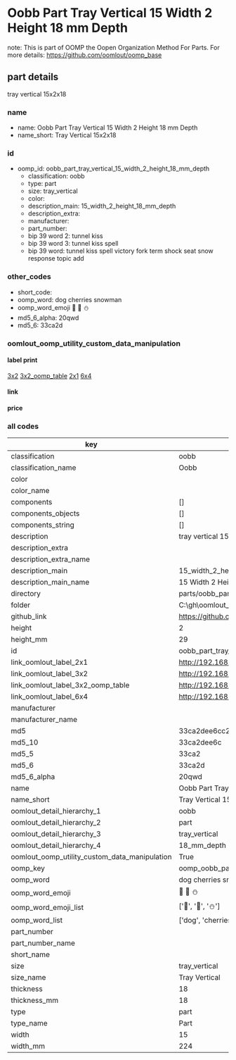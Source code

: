 # Oobb Part Tray Vertical 15 Width 2 Height 18 mm Depth  

note: This is part of OOMP the Oopen Organization Method For Parts. For more details: https://github.com/oomlout/oomp_base

##  part details
  



tray vertical 15x2x18



### name
* name: Oobb Part Tray Vertical 15 Width 2 Height 18 mm Depth
* name_short: Tray Vertical 15x2x18 
### id
* oomp_id: oobb_part_tray_vertical_15_width_2_height_18_mm_depth
  * classification: oobb
  * type: part
  * size: tray_vertical
  * color: 
  * description_main: 15_width_2_height_18_mm_depth
  * description_extra: 
  * manufacturer: 
  * part_number: 
  * bip 39 word 2: tunnel kiss
  * bip 39 word 3: tunnel kiss spell
  * bip 39 word: tunnel kiss spell victory fork term shock seat snow response topic add

### other_codes
* short_code: 
* oomp_word: dog cherries snowman
* oomp_word_emoji :dog: :cherries: :snowman:
* md5_6_alpha: 20qwd
* md5_6: 33ca2d






### oomlout_oomp_utility_custom_data_manipulation
#### label print
[3x2](http://192.168.1.245:1112/?label=oomp%2020qwd)
[3x2_oomp_table](http://192.168.1.108:1112/?label=oomp%2020qwd)
[2x1](http://192.168.1.242:1112/?label=oomp%2020qwd)
[6x4](http://192.168.1.55:1112/?label=oomp%2020qwd)    

#### link

                              

#### price







### all codes 
| key | value |  
| --- | --- |  
| classification | oobb |  
| classification_name | Oobb |  
| color |  |  
| color_name |  |  
| components | [] |  
| components_objects | [] |  
| components_string | [] |  
| description | tray vertical 15x2x18 |  
| description_extra |  |  
| description_extra_name |  |  
| description_main | 15_width_2_height_18_mm_depth |  
| description_main_name | 15 Width 2 Height 18 mm Depth |  
| directory | parts/oobb_part_tray_vertical_15_width_2_height_18_mm_depth |  
| folder | C:\gh\oomlout_oobb_version_4_generated_parts\parts\oobb_part_tray_vertical_15_width_2_height_18_mm_depth |  
| github_link | https://github.com/oomlout/oomlout_oomp_part_src/tree/main/parts/oobb_part_tray_vertical_15_width_2_height_18_mm_depth |  
| height | 2 |  
| height_mm | 29 |  
| id | oobb_part_tray_vertical_15_width_2_height_18_mm_depth |  
| link_oomlout_label_2x1 | http://192.168.1.242:1112/?label=oomp%2020qwd |  
| link_oomlout_label_3x2 | http://192.168.1.245:1112/?label=oomp%2020qwd |  
| link_oomlout_label_3x2_oomp_table | http://192.168.1.108:1112/?label=oomp%2020qwd |  
| link_oomlout_label_6x4 | http://192.168.1.55:1112/?label=oomp%2020qwd |  
| manufacturer |  |  
| manufacturer_name |  |  
| md5 | 33ca2dee6cc258cb7dadbf3ba25eb754 |  
| md5_10 | 33ca2dee6c |  
| md5_5 | 33ca2 |  
| md5_6 | 33ca2d |  
| md5_6_alpha | 20qwd |  
| name | Oobb Part Tray Vertical 15 Width 2 Height 18 mm Depth |  
| name_short | Tray Vertical 15x2x18  |  
| oomlout_detail_hierarchy_1 | oobb |  
| oomlout_detail_hierarchy_2 | part |  
| oomlout_detail_hierarchy_3 | tray_vertical |  
| oomlout_detail_hierarchy_4 | 18_mm_depth |  
| oomlout_oomp_utility_custom_data_manipulation | True |  
| oomp_key | oomp_oobb_part_tray_vertical_15_width_2_height_18_mm_depth |  
| oomp_word | dog cherries snowman |  
| oomp_word_emoji | :dog: :cherries: :snowman: |  
| oomp_word_emoji_list | [':dog:', ':cherries:', ':snowman:'] |  
| oomp_word_list | ['dog', 'cherries', 'snowman'] |  
| part_number |  |  
| part_number_name |  |  
| short_name |  |  
| size | tray_vertical |  
| size_name | Tray Vertical |  
| thickness | 18 |  
| thickness_mm | 18 |  
| type | part |  
| type_name | Part |  
| width | 15 |  
| width_mm | 224 |  
